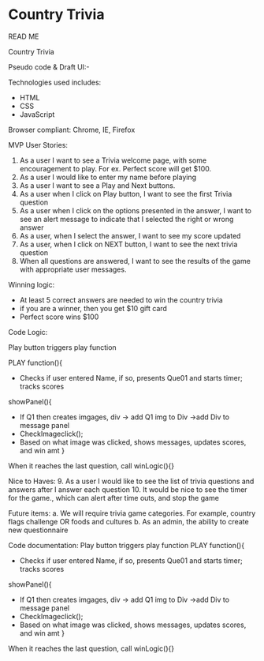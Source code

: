 # Country Trivia
READ ME

Country Trivia 

Pseudo code & Draft UI:-
 

Technologies used includes:
-	HTML
-	CSS
-	JavaScript

Browser compliant: Chrome, IE, Firefox 



MVP User Stories:
1.	As a user I want to see a Trivia welcome page, with some encouragement to play. For ex. Perfect score will get $100.
2.	As a user I would like to enter my name before playing
3.	As a user I want to see a Play and Next buttons.
4.	As a user when I click on Play button, I want to see the first Trivia question
5.	As a user when I click on the options presented in the answer, I want to see an alert message to indicate that I selected the right or wrong answer
6.	As a user, when I select the answer, I want to see my score updated
7.	As a user, when I click on NEXT button, I want to see the next trivia question
8.	When all questions are answered, I want to see the results of the game with appropriate user messages.

Winning logic:
- At least 5 correct answers are needed to win the country trivia
- if you are a winner, then you get $10 gift card
- Perfect score wins $100

Code Logic:

Play button triggers play function

PLAY function(){
-	Checks if user entered Name, if so, presents Que01 and starts timer; tracks scores


showPanel(){
-	If Q1 then creates imgages, div -> add Q1 img to Div ->add Div to message panel
-	CheckImageclick();
-	Based on what image was clicked, shows messages, updates scores, and win amt
}


When it reaches the last question, call   winLogic(){}


Nice to Haves:
9.	As a user I would like to see the list of trivia questions and answers after I answer each question
10.	It would be nice to see the timer for the game., which can alert after time outs, and stop the game

Future items:
a.	We will require trivia game categories. For example, country flags challenge OR foods and cultures
b.	As an admin, the ability to create new questionnaire 

Code documentation:
Play button triggers play function
PLAY function(){
-	Checks if user entered Name, if so, presents Que01 and starts timer; tracks scores

showPanel(){
-	If Q1 then creates imgages, div -> add Q1 img to Div ->add Div to message panel
-	CheckImageclick();
-	Based on what image was clicked, shows messages, updates scores, and win amt
}

When it reaches the last question, call   winLogic(){}

